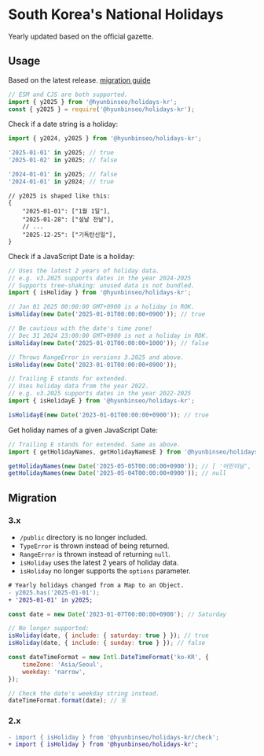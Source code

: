 # South Korea's National Holidays

Yearly updated based on the official gazette.

<!-- Importing from jsDelivr, etc. is not recommended. -->
<!-- Use bundlers to tree-shake unused holiday presets. -->

## Usage

Based on the latest release. [migration guide](#migration)

```js
// ESM and CJS are both supported.
import { y2025 } from '@hyunbinseo/holidays-kr';
const { y2025 } = require('@hyunbinseo/holidays-kr');
```

Check if a date string is a holiday:

```js
import { y2024, y2025 } from '@hyunbinseo/holidays-kr';

'2025-01-01' in y2025; // true
'2025-01-02' in y2025; // false

'2024-01-01' in y2025; // false
'2024-01-01' in y2024; // true
```

```jsonc
// y2025 is shaped like this:
{
	"2025-01-01": ["1월 1일"],
	"2025-01-28": ["설날 전날"],
	// ...
	"2025-12-25": ["기독탄신일"],
}
```

Check if a JavaScript Date is a holiday:

```js
// Uses the latest 2 years of holiday data.
// e.g. v3.2025 supports dates in the year 2024-2025
// Supports tree-shaking: unused data is not bundled.
import { isHoliday } from '@hyunbinseo/holidays-kr';

// Jan 01 2025 00:00:00 GMT+0900 is a holiday in ROK.
isHoliday(new Date('2025-01-01T00:00:00+0900')); // true

// Be cautious with the date's time zone!
// Dec 31 2024 23:00:00 GMT+0900 is not a holiday in ROK.
isHoliday(new Date('2025-01-01T00:00:00+1000')); // false

// Throws RangeError in versions 3.2025 and above.
isHoliday(new Date('2023-01-01T00:00:00+0900'));
```

```js
// Trailing E stands for extended.
// Uses holiday data from the year 2022.
// e.g. v3.2025 supports dates in the year 2022-2025
import { isHolidayE } from '@hyunbinseo/holidays-kr';

isHolidayE(new Date('2023-01-01T00:00:00+0900')); // true
```

Get holiday names of a given JavaScript Date:

```js
// Trailing E stands for extended. Same as above.
import { getHolidayNames, getHolidayNamesE } from '@hyunbinseo/holidays-kr';

getHolidayNames(new Date('2025-05-05T00:00:00+0900')); // [ '어린이날', '부처님 오신 날' ]
getHolidayNames(new Date('2025-05-04T00:00:00+0900')); // null
```

## Migration

### 3.x

- `/public` directory is no longer included.
- `TypeError` is thrown instead of being returned.
- `RangeError` is thrown instead of returning `null`.
- `isHoliday` uses the latest 2 years of holiday data.
- `isHoliday` no longer supports the `options` parameter.

```diff
# Yearly holidays changed from a Map to an Object.
- y2025.has('2025-01-01');
+ '2025-01-01' in y2025;
```

```js
const date = new Date('2023-01-07T00:00:00+0900'); // Saturday

// No longer supported:
isHoliday(date, { include: { saturday: true } }); // true
isHoliday(date, { include: { sunday: true } }); // false

const dateTimeFormat = new Intl.DateTimeFormat('ko-KR', {
	timeZone: 'Asia/Seoul',
	weekday: 'narrow',
});

// Check the date's weekday string instead.
dateTimeFormat.format(date); // 토
```

### 2.x

```diff
- import { isHoliday } from '@hyunbinseo/holidays-kr/check';
+ import { isHoliday } from '@hyunbinseo/holidays-kr';
```
